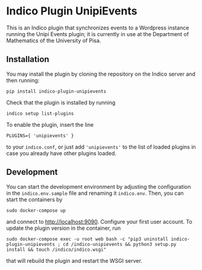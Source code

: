 # Indico Plugin UnipiEvents

This is an Indico plugin that synchronizes events to a Wordpress 
instance running the Unipi Events plugin; it is currently in use at the
Department of Mathematics of the University of Pisa. 

## Installation

You may install the plugin by cloning the repository on the Indico server
and then running:
```
pip install indico-plugin-unipievents
```
Check that the plugin is installed by running
```
indico setup list-plugins
```
To enable the plugin, insert the line 
```
PLUGINS={ 'unipievents' }
```
to your ```indico.conf```, or just add ```'unipievents'``` to the list of loaded
plugins in case you already have other plugins loaded. 

## Development

You can start the development environment by adjusting the configuration
in the ```indico.env.sample``` file and renaming it ```indico.env```. Then,
you can start the containers by
```
sudo docker-compose up
```
and connect to [http://localhost:9090](http://localhost:9090). Configure your 
first user account. To update the plugin version in the container, run
```
sudo docker-compose exec -u root web bash -c "pip3 uninstall indico-plugin-unipievents ; cd /indico-unipievents && python3 setup.py install && touch /indico/indico.wsgi"
```
that will rebuild the plugin and restart the WSGI server.  
